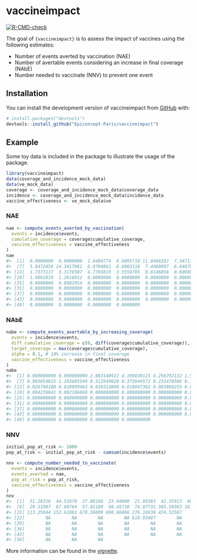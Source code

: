 
<!-- README.md is generated from README.Rmd. Please edit that file -->

# vaccineimpact

<!-- badges: start -->

[![R-CMD-check](https://github.com/Epiconcept-Paris/vaccineimpact/actions/workflows/R-CMD-check.yaml/badge.svg)](https://github.com/Epiconcept-Paris/vaccineimpact/actions/workflows/R-CMD-check.yaml)
<!-- badges: end -->

The goal of `{vaccineimpact}` is to assess the impact of vaccines using
the following estimates:

- Number of events averted by vaccination (NAE)
- Number of avertable events considering an increase in final coverage
  (NAbE)
- Number needed to vaccinate (NNV) to prevent one event

## Installation

You can install the development version of vaccineimpact from
[GitHub](https://github.com/) with:

``` r
# install.packages("devtools")
devtools::install_github("Epiconcept-Paris/vaccineimpact")
```

## Example

Some toy data is included in the package to illustrate the usage of the
package.

``` r
library(vaccineimpact)
data(coverage_and_incidence_mock_data)
data(ve_mock_data)
coverage <- coverage_and_incidence_mock_data$coverage_data
incidence <- coverage_and_incidence_mock_data$incidence_data
vaccine_effectiveness <- ve_mock_data$ve
```

### NAE

``` r
nae <- compute_events_averted_by_vaccination(
  events = incidence$events,
  cumulative_coverage = coverage$cumulative_coverage,
  vaccine_effectiveness = vaccine_effectiveness
)
nae
#>  [1]  0.0000000  0.0000000  1.8404774  6.6095710 11.0488282  7.3471758
#>  [7]  5.6472456 14.3417981  6.8704862  8.6083118  7.4468097  6.6467970
#> [13]  1.7373137  3.3178507  4.7765819  3.5559705  0.8146056  0.6098621
#> [19]  1.9862810  1.2618912  0.0000000  0.0000000  0.0000000  0.0000000
#> [25]  0.0000000  0.8982954  0.0000000  0.0000000  0.0000000  0.0000000
#> [31]  0.0000000  0.0000000  0.0000000  0.0000000  0.0000000  0.0000000
#> [37]  0.0000000  0.0000000  0.0000000  0.0000000  0.0000000  0.0000000
#> [43]  0.0000000  0.0000000  0.0000000  0.0000000  0.0000000  0.0000000
#> [49]  0.0000000  0.0000000  0.0000000  0.0000000
```

### NAbE

``` r
nabe <- compute_events_avertable_by_increasing_coverage(
  events = incidence$events,
  diff_cumulative_coverage = c(0, diff(coverage$cumulative_coverage)),
  target_coverage = max(coverage$cumulative_coverage),
  alpha = 0.1, # 10% increase in final coverage
  vaccine_effectiveness = vaccine_effectiveness
)
nabe
#>  [1] 0.000000000 0.000000000 2.083148922 4.199830115 4.256792132 1.599197939
#>  [7] 0.965054815 1.103605549 0.512949020 0.373944572 0.231478586 0.130971005
#> [13] 0.026780188 0.028099463 0.039313806 0.019047362 0.003860255 0.002157079
#> [19] 0.004239641 0.002186660 0.000000000 0.000000000 0.000000000 0.000000000
#> [25] 0.000000000 0.000000000 0.000000000 0.000000000 0.000000000 0.000000000
#> [31] 0.000000000 0.000000000 0.000000000 0.000000000 0.000000000 0.000000000
#> [37] 0.000000000 0.000000000 0.000000000 0.000000000 0.000000000 0.000000000
#> [43] 0.000000000 0.000000000 0.000000000 0.000000000 0.000000000 0.000000000
#> [49] 0.000000000 0.000000000 0.000000000 0.000000000
```

### NNV

``` r
initial_pop_at_risk <- 1000
pop_at_risk <- initial_pop_at_risk - cumsum(incidence$events)

nnv <- compute_number_needed_to_vaccinate(
  events = incidence$events,
  events_averted = nae,
  pop_at_risk = pop_at_risk,
  vaccine_effectiveness = vaccine_effectiveness
)
nnv
#>  [1]  51.28326  44.51670  37.08168  23.94800  21.99383  42.35913  68.40574
#>  [8]  29.51987  67.68764  57.01188  68.45710  78.07731 305.59363 161.87950
#> [15] 113.25044 152.61881 670.36609 898.66866 276.16938 434.53507        NA
#> [22]        NA        NA        NA        NA 610.93487        NA        NA
#> [29]        NA        NA        NA        NA        NA        NA        NA
#> [36]        NA        NA        NA        NA        NA        NA        NA
#> [43]        NA        NA        NA        NA        NA        NA        NA
#> [50]        NA        NA        NA
```

More information can be found in the
[vignette](https://epiconcept-paris.github.io/vaccine_impact/articles/vaccine_impact_estimates.html).

